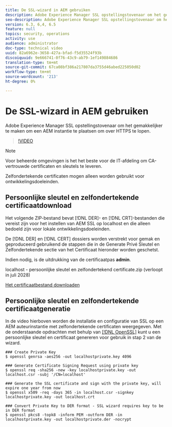 ```yaml
---
title: De SSL-wizard in AEM gebruiken
description: Adobe Experience Manager SSL opstellingstovenaar om het gemakkelijker te maken om een AEM instantie te plaatsen om over HTTPS te lopen.
seo-description: Adobe Experience Manager SSL opstellingstovenaar om het gemakkelijker te maken om een AEM instantie te plaatsen om over HTTPS te lopen.
version: 6.3, 6,4, 6.5
feature: null
topics: security, operations
activity: use
audience: administrator
doc-type: technical video
uuid: 82a6962e-3658-427a-bfad-f5d35524f93b
discoiquuid: 9e666741-0f76-43c9-ab79-1ef149884686
translation-type: tm+mt
source-git-commit: 67ca08bf386a217807da3755d46abed225050d02
workflow-type: tm+mt
source-wordcount: '213'
ht-degree: 0%

---
```



# De SSL-wizard in AEM gebruiken

Adobe Experience Manager SSL opstellingstovenaar om het gemakkelijker te maken om een AEM instantie te plaatsen om over HTTPS te lopen.

>[!VIDEO](https://video.tv.adobe.com/v/17993/?quality=12&learn=on)

>[!NOTE]
>
>Voor beheerde omgevingen is het het beste voor de IT-afdeling om CA-vertrouwde certificaten en sleutels te leveren.
>
>Zelfondertekende certificaten mogen alleen worden gebruikt voor ontwikkelingsdoeleinden.

## Persoonlijke sleutel en zelfondertekende certificaatdownload

Het volgende ZIP-bestand bevat [!DNL DER]- en [!DNL CRT]-bestanden die vereist zijn voor het instellen van AEM SSL op localhost en die alleen bedoeld zijn voor lokale ontwikkelingsdoeleinden.

De [!DNL DER] en [!DNL CERT] dossiers worden verstrekt voor gemak en geproduceerd gebruikend de stappen die in de Generate Privé Sleutel en Zelfondertekende sectie van het Certificaat hieronder worden geschetst.

Indien nodig, is de uitdrukking van de certificaatpas **admin**.

localhost - persoonlijke sleutel en zelfondertekend certificate.zip (verloopt in juli 2028)

[Het certificaatbestand downloaden](assets/use-the-ssl-wizard/certificate.zip)

## Persoonlijke sleutel en zelfondertekende certificaatgeneratie

In de video hierboven worden de installatie en configuratie van SSL op een AEM auteurinstantie met zelfondertekende certificaten weergegeven. Met de onderstaande opdrachten met behulp van [[!DNL OpenSSL]](https://www.openssl.org/) kunt u een persoonlijke sleutel en certificaat genereren voor gebruik in stap 2 van de wizard.

```shell
### Create Private Key
$ openssl genrsa -aes256 -out localhostprivate.key 4096

### Generate Certificate Signing Request using private key
$ openssl req -sha256 -new -key localhostprivate.key -out localhost.csr -subj '/CN=localhost'

### Generate the SSL certificate and sign with the private key, will expire one year from now
$ openssl x509 -req -days 365 -in localhost.csr -signkey localhostprivate.key -out localhost.crt

### Convert Private Key to DER format - SSL wizard requires key to be in DER format
$ openssl pkcs8 -topk8 -inform PEM -outform DER -in localhostprivate.key -out localhostprivate.der -nocrypt
```

